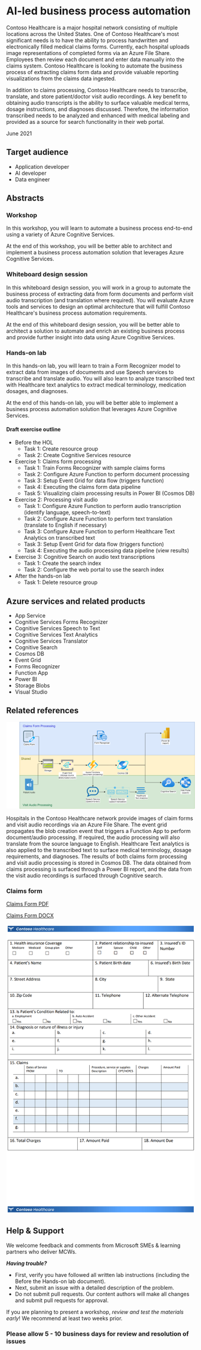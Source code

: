 # AI-led business process automation

Contoso Healthcare is a major hospital network consisting of multiple locations across the United States. One of Contoso Healthcare's most significant needs is to have the ability to process handwritten and electronically filled medical claims forms. Currently, each hospital uploads image representations of completed forms via an Azure File Share. Employees then review each document and enter data manually into the claims system. Contoso Healthcare is looking to automate the business process of extracting claims form data and provide valuable reporting visualizations from the claims data ingested.

In addition to claims processing, Contoso Healthcare needs to transcribe, translate, and store patient/doctor visit audio recordings. A key benefit to obtaining audio transcripts is the ability to surface valuable medical terms, dosage instructions, and diagnoses discussed. Therefore, the information transcribed needs to be analyzed and enhanced with medical labeling and provided as a source for search functionality in their web portal.

June 2021

## Target audience

- Application developer
- AI developer
- Data engineer

## Abstracts

### Workshop

In this workshop, you will learn to automate a business process end-to-end using a variety of Azure Cognitive Services.

At the end of this workshop, you will be better able to architect and implement a business process automation solution that leverages Azure Cognitive Services.

### Whiteboard design session

In this whiteboard design session, you will work in a group to automate the business process of extracting data from form documents and perform visit audio transcription (and translation where required). You will evaluate Azure tools and services to design an optimal architecture that will fulfill Contoso Healthcare's business process automation requirements.

At the end of this whiteboard design session, you will be better able to architect a solution to automate and enrich an existing business process and provide further insight into data using Azure Cognitive Services.

### Hands-on lab

In this hands-on lab, you will learn to train a Form Recognizer model to extract data from images of documents and use Speech services to transcribe and translate audio. You will also learn to analyze transcribed text with Healthcare text analytics to extract medical terminology, medication dosages, and diagnoses.

At the end of this hands-on lab, you will be better able to implement a business process automation solution that leverages Azure Cognitive Services.

#### Draft exercise outline

- Before the HOL
  - Task 1: Create resource group
  - Task 2: Create Cognitive Services resource
- Exercise 1: Claims form processing
  - Task 1: Train Forms Recognizer with sample claims forms
  - Task 2: Configure Azure Function to perform document processing
  - Task 3: Setup Event Grid for data flow (triggers function)
  - Task 4: Executing the claims form data pipeline
  - Task 5: Visualizing claim processing results in Power BI (Cosmos DB)
- Exercise 2: Processing visit audio
  - Task 1: Configure Azure Function to perform audio transcription (identify language, speech-to-text)
  - Task 2: Configure Azure Function to perform text translation (translate to English if necessary)
  - Task 3: Configure Azure Function to perform Healthcare Text Analytics on transcribed text
  - Task 3: Setup Event Grid for data flow (triggers function)
  - Task 4: Executing the audio processing data pipeline (view results)
- Exercise 3: Cognitive Search on audio text transcriptions
  - Task 1: Create the search index
  - Task 2: Configure the web portal to use the search index
- After the hands-on lab
  - Task 1: Delete resource group

## Azure services and related products

- App Service
- Cognitive Services Forms Recognizer
- Cognitive Services Speech to Text
- Cognitive Services Text Analytics
- Cognitive Services Translator
- Cognitive Search
- Cosmos DB
- Event Grid
- Forms Recognizer
- Function App
- Power BI
- Storage Blobs
- Visual Studio

## Related references

![The solution architecture diagram as described in the paragraph that follows.](Media/architecture.png "Solution architecture")

Hospitals in the Contoso Healthcare network provide images of claim forms and visit audio recordings via an Azure File Share. The event grid propagates the blob creation event that triggers a Function App to perform document/audio processing. If required, the audio processing will also translate from the source language to English. Healthcare Text analytics is also applied to the transcribed text to surface medical terminology, dosage requirements, and diagnoses. The results of both claims form processing and visit audio processing is stored in Cosmos DB. The data obtained from claims processing is surfaced through a Power BI report, and the data from the visit audio recordings is surfaced through Cognitive search.

### Claims form

[Claims Form PDF](Media/HealthClaimForm.pdf)

[Claims Form DOCX](Media/HealthClaimForm.docx)

![Empty Claims Form Image.](Media/empty-claims-form.png "Empty claims form")

## Help & Support

We welcome feedback and comments from Microsoft SMEs & learning partners who deliver MCWs.  

***Having trouble?***

- First, verify you have followed all written lab instructions (including the Before the Hands-on lab document).
- Next, submit an issue with a detailed description of the problem.
- Do not submit pull requests. Our content authors will make all changes and submit pull requests for approval.  

If you are planning to present a workshop, *review and test the materials early*! We recommend at least two weeks prior.

### Please allow 5 - 10 business days for review and resolution of issues
